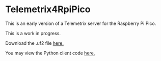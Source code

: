 # Telemetrix4RpiPico

This is an early version of a Telemetrix server for the Raspberry Pi Pico.

This is a work in progress.

Download the .uf2 file [here.](https://github.com/MrYsLab/Telemetrix4RpiPico/raw/master/cmake-build-release/Telemetrix4RpiPico.uf2)

You may view the Python client code [here.](https://github.com/MrYsLab/telemetrix-rpi-pico)